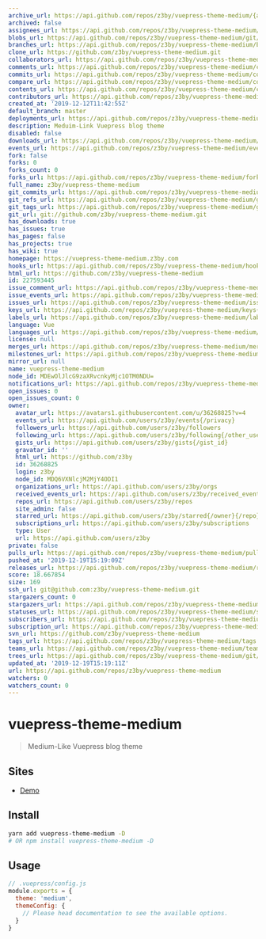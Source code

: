 ```yaml
---
archive_url: https://api.github.com/repos/z3by/vuepress-theme-medium/{archive_format}{/ref}
archived: false
assignees_url: https://api.github.com/repos/z3by/vuepress-theme-medium/assignees{/user}
blobs_url: https://api.github.com/repos/z3by/vuepress-theme-medium/git/blobs{/sha}
branches_url: https://api.github.com/repos/z3by/vuepress-theme-medium/branches{/branch}
clone_url: https://github.com/z3by/vuepress-theme-medium.git
collaborators_url: https://api.github.com/repos/z3by/vuepress-theme-medium/collaborators{/collaborator}
comments_url: https://api.github.com/repos/z3by/vuepress-theme-medium/comments{/number}
commits_url: https://api.github.com/repos/z3by/vuepress-theme-medium/commits{/sha}
compare_url: https://api.github.com/repos/z3by/vuepress-theme-medium/compare/{base}...{head}
contents_url: https://api.github.com/repos/z3by/vuepress-theme-medium/contents/{+path}
contributors_url: https://api.github.com/repos/z3by/vuepress-theme-medium/contributors
created_at: '2019-12-12T11:42:55Z'
default_branch: master
deployments_url: https://api.github.com/repos/z3by/vuepress-theme-medium/deployments
description: Meduim-Link Vuepress blog theme
disabled: false
downloads_url: https://api.github.com/repos/z3by/vuepress-theme-medium/downloads
events_url: https://api.github.com/repos/z3by/vuepress-theme-medium/events
fork: false
forks: 0
forks_count: 0
forks_url: https://api.github.com/repos/z3by/vuepress-theme-medium/forks
full_name: z3by/vuepress-theme-medium
git_commits_url: https://api.github.com/repos/z3by/vuepress-theme-medium/git/commits{/sha}
git_refs_url: https://api.github.com/repos/z3by/vuepress-theme-medium/git/refs{/sha}
git_tags_url: https://api.github.com/repos/z3by/vuepress-theme-medium/git/tags{/sha}
git_url: git://github.com/z3by/vuepress-theme-medium.git
has_downloads: true
has_issues: true
has_pages: false
has_projects: true
has_wiki: true
homepage: https://vuepress-theme-medium.z3by.com
hooks_url: https://api.github.com/repos/z3by/vuepress-theme-medium/hooks
html_url: https://github.com/z3by/vuepress-theme-medium
id: 227593445
issue_comment_url: https://api.github.com/repos/z3by/vuepress-theme-medium/issues/comments{/number}
issue_events_url: https://api.github.com/repos/z3by/vuepress-theme-medium/issues/events{/number}
issues_url: https://api.github.com/repos/z3by/vuepress-theme-medium/issues{/number}
keys_url: https://api.github.com/repos/z3by/vuepress-theme-medium/keys{/key_id}
labels_url: https://api.github.com/repos/z3by/vuepress-theme-medium/labels{/name}
language: Vue
languages_url: https://api.github.com/repos/z3by/vuepress-theme-medium/languages
license: null
merges_url: https://api.github.com/repos/z3by/vuepress-theme-medium/merges
milestones_url: https://api.github.com/repos/z3by/vuepress-theme-medium/milestones{/number}
mirror_url: null
name: vuepress-theme-medium
node_id: MDEwOlJlcG9zaXRvcnkyMjc1OTM0NDU=
notifications_url: https://api.github.com/repos/z3by/vuepress-theme-medium/notifications{?since,all,participating}
open_issues: 0
open_issues_count: 0
owner:
  avatar_url: https://avatars1.githubusercontent.com/u/36268825?v=4
  events_url: https://api.github.com/users/z3by/events{/privacy}
  followers_url: https://api.github.com/users/z3by/followers
  following_url: https://api.github.com/users/z3by/following{/other_user}
  gists_url: https://api.github.com/users/z3by/gists{/gist_id}
  gravatar_id: ''
  html_url: https://github.com/z3by
  id: 36268825
  login: z3by
  node_id: MDQ6VXNlcjM2MjY4ODI1
  organizations_url: https://api.github.com/users/z3by/orgs
  received_events_url: https://api.github.com/users/z3by/received_events
  repos_url: https://api.github.com/users/z3by/repos
  site_admin: false
  starred_url: https://api.github.com/users/z3by/starred{/owner}{/repo}
  subscriptions_url: https://api.github.com/users/z3by/subscriptions
  type: User
  url: https://api.github.com/users/z3by
private: false
pulls_url: https://api.github.com/repos/z3by/vuepress-theme-medium/pulls{/number}
pushed_at: '2019-12-19T15:19:09Z'
releases_url: https://api.github.com/repos/z3by/vuepress-theme-medium/releases{/id}
score: 18.667854
size: 169
ssh_url: git@github.com:z3by/vuepress-theme-medium.git
stargazers_count: 0
stargazers_url: https://api.github.com/repos/z3by/vuepress-theme-medium/stargazers
statuses_url: https://api.github.com/repos/z3by/vuepress-theme-medium/statuses/{sha}
subscribers_url: https://api.github.com/repos/z3by/vuepress-theme-medium/subscribers
subscription_url: https://api.github.com/repos/z3by/vuepress-theme-medium/subscription
svn_url: https://github.com/z3by/vuepress-theme-medium
tags_url: https://api.github.com/repos/z3by/vuepress-theme-medium/tags
teams_url: https://api.github.com/repos/z3by/vuepress-theme-medium/teams
trees_url: https://api.github.com/repos/z3by/vuepress-theme-medium/git/trees{/sha}
updated_at: '2019-12-19T15:19:11Z'
url: https://api.github.com/repos/z3by/vuepress-theme-medium
watchers: 0
watchers_count: 0
---
```

# vuepress-theme-medium

> Medium-Like Vuepress blog theme

## Sites
- [Demo](https://vuepress-theme-medium.z3by.com)

## Install

```bash
yarn add vuepress-theme-medium -D
# OR npm install vuepress-theme-medium -D
```

## Usage

```js
// .vuepress/config.js
module.exports = {
  theme: 'medium',
  themeConfig: {
    // Please head documentation to see the available options.
  }
}
```
